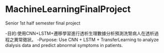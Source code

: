 # MachineLearningFinalProject
Senior 1st half semester
final project

-目的:使用CNN+LSTM+遷移學習進行透析生理數據分析預測洗腎病人在透析過程之異常徵狀。
-Purpose: Use CNN + LSTM + TransferLearning to analyze dialysis data and predict abnormal symptoms in patients.
